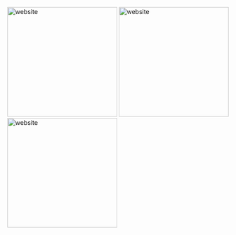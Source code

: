 

<p align="left">
  <img src="https://github.com/wordsguy/stunning-spoon/blob/main/0.png" width="250" title="website">
  <img src="https://github.com/wordsguy/stunning-spoon/blob/main/1.png" width="250" title="website">
  <img src="https://github.com/wordsguy/stunning-spoon/blob/main/2.png" width="250" title="website">
  
</p>
